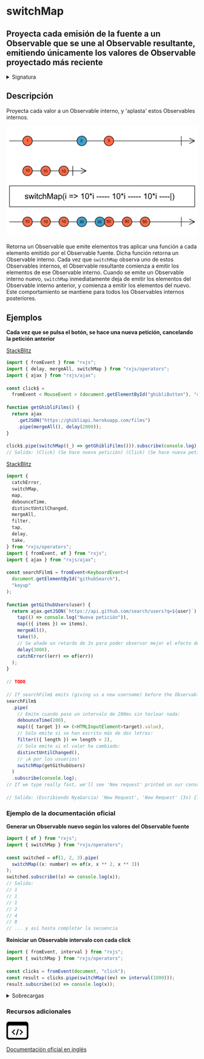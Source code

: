 # switchMap

## Proyecta cada emisión de la fuente a un Observable que se une al Observable resultante, emitiendo únicamente los valores de Observable proyectado más reciente

<details>

<summary>Signatura</summary>

#### Firma

`switchMap<T, R, O extends ObservableInput<any>>(project: (value: T, index: number) => O, resultSelector?: (outerValue: T, innerValue: ObservedValueOf<O>, outerIndex: number, innerIndex: number) => R): OperatorFunction<T, ObservedValueOf<O> | R>`

#### Parámetros

\`

#### Retorna

`OperatorFunction<T, ObservedValueOf<O> | R>`: Un Observable que emite el resultado de aplicar la función de proyección (y el ya obsoleto `resultSelector` opcional) a cada elemento emitido por el Observable fuente, obteniendo únicamente los valores del Observable interno más reciente.

</details>

## Descripción

Proyecta cada valor a un Observable interno, y 'aplasta' estos Observables internos.

![Diagrama de canicas del operador switchMap](assets/images/marble-diagrams/transformation/switchMap.png)

Retorna un Observable que emite elementos tras aplicar una función a cada elemento emitido por el Observable fuente. Dicha función retorna un Observable interno. Cada vez que `switchMap` observa uno de estos Observables internos, el Observable resultante comienza a emitir los elementos de ese Observable interno. Cuando se emite un Observable interno nuevo, `switchMap` inmediatamente deja de emitir los elementos del Observable interno anterior, y comienza a emitir los elementos del nuevo. Este comportamiento se mantiene para todos los Observables internos posteriores.

## Ejemplos

**Cada vez que se pulsa el botón, se hace una nueva petición, cancelando la petición anterior**

[StackBlitz](https://stackblitz.com/edit/docu-rxjs-switchmap-1?file=index.ts)

```javascript
import { fromEvent } from "rxjs";
import { delay, mergeAll, switchMap } from "rxjs/operators";
import { ajax } from "rxjs/ajax";

const click$ =
  fromEvent < MouseEvent > (document.getElementById("ghibliButton"), "click");

function getGhibliFilms() {
  return ajax
    .getJSON("https://ghibliapi.herokuapp.com/films")
    .pipe(mergeAll(), delay(2000));
}

click$.pipe(switchMap((_) => getGhibliFilms())).subscribe(console.log);
// Salida: (Click) (Se hace nueva petición) (Click) (Se hace nueva petición)...
```

[StackBlitz](https://stackblitz.com/edit/docu-rxjs-switchmap-2?file=index.ts)

```typescript
import {
  catchError,
  switchMap,
  map,
  debounceTime,
  distinctUntilChanged,
  mergeAll,
  filter,
  tap,
  delay,
  take,
} from "rxjs/operators";
import { fromEvent, of } from "rxjs";
import { ajax } from "rxjs/ajax";

const searchFilm$ = fromEvent<KeyboardEvent>(
  document.getElementById("githubSearch"),
  "keyup"
);

function getGithubUsers(user) {
  return ajax.getJSON(`https://api.github.com/search/users?q=${user}`).pipe(
    tap(() => console.log("Nueva petición")),
    map(({ items }) => items),
    mergeAll(),
    take(5),
    // Se añade un retardo de 3s para poder observar mejor el efecto de switchMap:
    delay(3000),
    catchError((err) => of(err))
  );
}

// TODO

// If searchFilm$ emits (giving us a new username) before the Observable returned by getGithubUsers() has emitted, switchMap will unsubscribe from the old Observable and switch to a new inner Observable, which will make a new request with the new username
searchFilm$
  .pipe(
    // Emite cuando pase un intervalo de 200ms sin teclear nada:
    debounceTime(200),
    map(({ target }) => (<HTMLInputElement>target).value),
    // Solo emite si se han escrito más de dos letras:
    filter(({ length }) => length > 2),
    // Solo emite si el valor ha cambiado:
    distinctUntilChanged(),
    // ¡A por los usuarios!
    switchMap(getGithubUsers)
  )
  .subscribe(console.log);
// If we type really fast, we'll see 'New request' printed on our console several times, but no results. This is because switchMap is unsubscribing from the Observable before it has had a chance to emit the list of Github users, and is making a new request. If more than 3 seconds pass (the delay operator we added) since the request was made, we will see our list of Github users printed in the console!

// Salida: (Escribiendo NyaGarcia) 'New Request', 'New Request' (3s) {login: 'NyaGarcia' id: 37....}
```

### Ejemplo de la documentación oficial

**Generar un Observable nuevo según los valores del Observable fuente**

```javascript
import { of } from "rxjs";
import { switchMap } from "rxjs/operators";

const switched = of(1, 2, 3).pipe(
  switchMap((x: number) => of(x, x ** 2, x ** 3))
);
switched.subscribe((x) => console.log(x));
// Salida:
// 1
// 1
// 1
// 2
// 4
// 8
// ... y así hasta completar la secuencia
```

**Reiniciar un Observable intervalo con cada click**

```javascript
import { fromEvent, interval } from "rxjs";
import { switchMap } from "rxjs/operators";

const clicks = fromEvent(document, "click");
const result = clicks.pipe(switchMap((ev) => interval(1000)));
result.subscribe((x) => console.log(x));
```

<details>

<summary>Sobrecargas</summary>

#### Firma

`switchMap(project: (value: T, index: number) => O): OperatorFunction<T, ObservedValueOf<O>>`

#### Parámetros

#### Retorna

`OperatorFunction<T, ObservedValueOf<O>>`

#### Firma

`switchMap(project: (value: T, index: number) => O, resultSelector: undefined): OperatorFunction<T, ObservedValueOf<O>>`

#### Parámetros

#### Retorna

`OperatorFunction<T, ObservedValueOf<O>>`

#### Firma

`switchMap(project: (value: T, index: number) => O, resultSelector: (outerValue: T, innerValue: ObservedValueOf<O>, outerIndex: number, innerIndex: number) => R): OperatorFunction<T, R>`

#### Parámetros

#### Retorna

`OperatorFunction<T, R>`

</details>

### Recursos adicionales

[![Source code](assets/icons/source-code.png)](https://github.com/ReactiveX/rxjs/blob/master/src/internal/operators/switchMap.ts)

[Documentación oficial en inglés](https://rxjs.dev/api/operators/switchMap)
